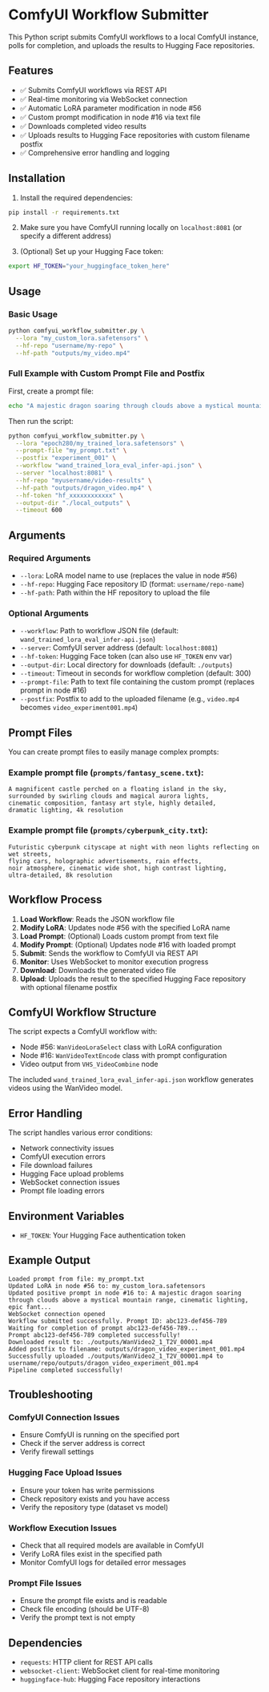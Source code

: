 # ComfyUI Workflow Submitter

This Python script submits ComfyUI workflows to a local ComfyUI instance, polls for completion, and uploads the results to Hugging Face repositories.

## Features

- ✅ Submits ComfyUI workflows via REST API
- ✅ Real-time monitoring via WebSocket connection
- ✅ Automatic LoRA parameter modification in node #56
- ✅ Custom prompt modification in node #16 via text file
- ✅ Downloads completed video results
- ✅ Uploads results to Hugging Face repositories with custom filename postfix
- ✅ Comprehensive error handling and logging

## Installation

1. Install the required dependencies:
```bash
pip install -r requirements.txt
```

2. Make sure you have ComfyUI running locally on `localhost:8081` (or specify a different address)

3. (Optional) Set up your Hugging Face token:
```bash
export HF_TOKEN="your_huggingface_token_here"
```

## Usage

### Basic Usage

```bash
python comfyui_workflow_submitter.py \
  --lora "my_custom_lora.safetensors" \
  --hf-repo "username/my-repo" \
  --hf-path "outputs/my_video.mp4"
```

### Full Example with Custom Prompt File and Postfix

First, create a prompt file:
```bash
echo "A majestic dragon soaring through clouds above a mystical mountain range, cinematic lighting, epic fantasy style, 8k resolution, highly detailed" > my_prompt.txt
```

Then run the script:
```bash
python comfyui_workflow_submitter.py \
  --lora "epoch280/my_trained_lora.safetensors" \
  --prompt-file "my_prompt.txt" \
  --postfix "experiment_001" \
  --workflow "wand_trained_lora_eval_infer-api.json" \
  --server "localhost:8081" \
  --hf-repo "myusername/video-results" \
  --hf-path "outputs/dragon_video.mp4" \
  --hf-token "hf_xxxxxxxxxxxx" \
  --output-dir "./local_outputs" \
  --timeout 600
```

## Arguments

### Required Arguments

- `--lora`: LoRA model name to use (replaces the value in node #56)
- `--hf-repo`: Hugging Face repository ID (format: `username/repo-name`)
- `--hf-path`: Path within the HF repository to upload the file

### Optional Arguments

- `--workflow`: Path to workflow JSON file (default: `wand_trained_lora_eval_infer-api.json`)
- `--server`: ComfyUI server address (default: `localhost:8081`)
- `--hf-token`: Hugging Face token (can also use `HF_TOKEN` env var)
- `--output-dir`: Local directory for downloads (default: `./outputs`)
- `--timeout`: Timeout in seconds for workflow completion (default: 300)
- `--prompt-file`: Path to text file containing the custom prompt (replaces prompt in node #16)
- `--postfix`: Postfix to add to the uploaded filename (e.g., `video.mp4` becomes `video_experiment001.mp4`)

## Prompt Files

You can create prompt files to easily manage complex prompts:

### Example prompt file (`prompts/fantasy_scene.txt`):
```
A magnificent castle perched on a floating island in the sky, 
surrounded by swirling clouds and magical aurora lights, 
cinematic composition, fantasy art style, highly detailed, 
dramatic lighting, 4k resolution
```

### Example prompt file (`prompts/cyberpunk_city.txt`):
```
Futuristic cyberpunk cityscape at night with neon lights reflecting on wet streets,
flying cars, holographic advertisements, rain effects,
noir atmosphere, cinematic wide shot, high contrast lighting,
ultra-detailed, 8k resolution
```

## Workflow Process

1. **Load Workflow**: Reads the JSON workflow file
2. **Modify LoRA**: Updates node #56 with the specified LoRA name
3. **Load Prompt**: (Optional) Loads custom prompt from text file
4. **Modify Prompt**: (Optional) Updates node #16 with loaded prompt
5. **Submit**: Sends the workflow to ComfyUI via REST API
6. **Monitor**: Uses WebSocket to monitor execution progress
7. **Download**: Downloads the generated video file
8. **Upload**: Uploads the result to the specified Hugging Face repository with optional filename postfix

## ComfyUI Workflow Structure

The script expects a ComfyUI workflow with:
- Node #56: `WanVideoLoraSelect` class with LoRA configuration
- Node #16: `WanVideoTextEncode` class with prompt configuration
- Video output from `VHS_VideoCombine` node

The included `wand_trained_lora_eval_infer-api.json` workflow generates videos using the WanVideo model.

## Error Handling

The script handles various error conditions:
- Network connectivity issues
- ComfyUI execution errors
- File download failures
- Hugging Face upload problems
- WebSocket connection issues
- Prompt file loading errors

## Environment Variables

- `HF_TOKEN`: Your Hugging Face authentication token

## Example Output

```
Loaded prompt from file: my_prompt.txt
Updated LoRA in node #56 to: my_custom_lora.safetensors
Updated positive prompt in node #16 to: A majestic dragon soaring through clouds above a mystical mountain range, cinematic lighting, epic fant...
WebSocket connection opened
Workflow submitted successfully. Prompt ID: abc123-def456-789
Waiting for completion of prompt abc123-def456-789...
Prompt abc123-def456-789 completed successfully!
Downloaded result to: ./outputs/WanVideo2_1_T2V_00001.mp4
Added postfix to filename: outputs/dragon_video_experiment_001.mp4
Successfully uploaded ./outputs/WanVideo2_1_T2V_00001.mp4 to username/repo/outputs/dragon_video_experiment_001.mp4
Pipeline completed successfully!
```

## Troubleshooting

### ComfyUI Connection Issues
- Ensure ComfyUI is running on the specified port
- Check if the server address is correct
- Verify firewall settings

### Hugging Face Upload Issues
- Ensure your token has write permissions
- Check repository exists and you have access
- Verify the repository type (dataset vs model)

### Workflow Execution Issues
- Check that all required models are available in ComfyUI
- Verify LoRA files exist in the specified path
- Monitor ComfyUI logs for detailed error messages

### Prompt File Issues
- Ensure the prompt file exists and is readable
- Check file encoding (should be UTF-8)
- Verify the prompt text is not empty

## Dependencies

- `requests`: HTTP client for REST API calls
- `websocket-client`: WebSocket client for real-time monitoring
- `huggingface-hub`: Hugging Face repository interactions 